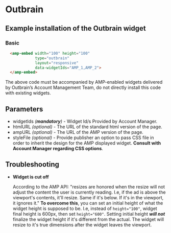 <!---
Copyright 2015 The AMP HTML Authors. All Rights Reserved.

Licensed under the Apache License, Version 2.0 (the "License");
you may not use this file except in compliance with the License.
You may obtain a copy of the License at

      http://www.apache.org/licenses/LICENSE-2.0

Unless required by applicable law or agreed to in writing, software
distributed under the License is distributed on an "AS-IS" BASIS,
WITHOUT WARRANTIES OR CONDITIONS OF ANY KIND, either express or implied.
See the License for the specific language governing permissions and
limitations under the License.
-->

# Outbrain

## Example installation of the Outbrain widget

### Basic

```html
  <amp-embed width="100" height="100"
             type="outbrain"
             layout="responsive"
             data-widgetIds="AMP_1,AMP_2">
  </amp-embed>
```

The above code must be accompanied by AMP-enabled widgets delivered by Outbrain’s Account Management Team, do not directly install this code with existing widgets.

## Parameters

- widgetIds *(**mandatory**)* - Widget Id/s Provided by Account Manager.
- htmlURL *(optional)* - The URL of the standard html version of the page.
- ampURL *(optional)* - The URL of the AMP version of the page.
- styleFile *(optional)* - Provide publisher an option to pass CSS file in order to inherit the design for the AMP displayed widget. **Consult with Account Manager regarding CSS options**.

## Troubleshooting 

- **Widget is cut off**

  According to the AMP API: "resizes are honored when the resize will not adjust the content the user is currently reading.  I.e, if the ad is above the viewport's contents, it'll resize. Same if it's below. If it's in the viewport, it ignores it."
  **To overcome this**, you can set an initial height of what the widget height is supposed to be.
  I.e, instead of ```height="100"```, widget final height is 600px, then set ```height="600"```.
  Setting initial height ***will not*** finalize the widget height if it's different from the actual. The widget will resize to it's true dimensions after the widget leaves the viewport.
